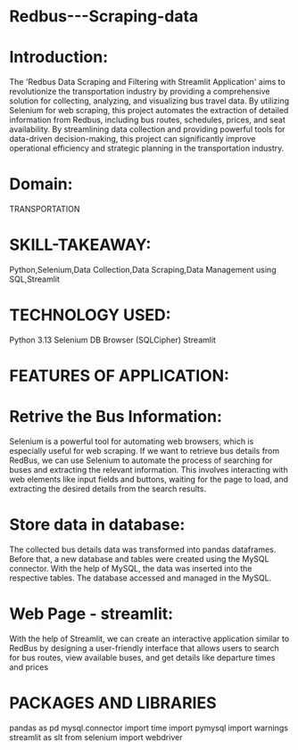 # Redbus---Scraping-data
# Introduction:
The 'Redbus Data Scraping and Filtering with Streamlit Application' aims to revolutionize the transportation industry by providing a comprehensive solution for collecting, analyzing, and visualizing bus travel data. By utilizing Selenium for web scraping, this project automates the extraction of detailed information from Redbus, including bus routes, schedules, prices, and seat availability. By streamlining data collection and providing powerful tools for data-driven decision-making, this project can significantly improve operational efficiency and strategic planning in the transportation industry.

# Domain:
TRANSPORTATION

# SKILL-TAKEAWAY:
Python,Selenium,Data Collection,Data Scraping,Data Management using SQL,Streamlit
# TECHNOLOGY USED:
Python 3.13
Selenium
DB Browser (SQLCipher)
Streamlit


# FEATURES OF APPLICATION:
# Retrive the Bus Information:

Selenium is a powerful tool for automating web browsers, which is especially useful for web scraping. If we want to retrieve bus details from RedBus, 
 we can use Selenium to automate the process of searching for buses and extracting the relevant information. This involves interacting with web elements 
 like input fields and buttons, waiting for the page to load, and extracting the desired details from the search results.
 
# Store data in database:
The collected bus details data was transformed into pandas dataframes. Before that, a new database and tables were created using the MySQL connector. With the help of MySQL, the data was inserted into the respective tables. The database accessed and managed in the MySQL.

# Web Page - streamlit:
With the help of Streamlit, we can create an interactive application similar to RedBus by designing a user-friendly interface that allows users to search for bus routes, view available buses, and get details like departure times and prices

# PACKAGES AND LIBRARIES
pandas as pd
mysql.connector
import time
import pymysql
import warnings
streamlit as slt
from selenium import webdriver
